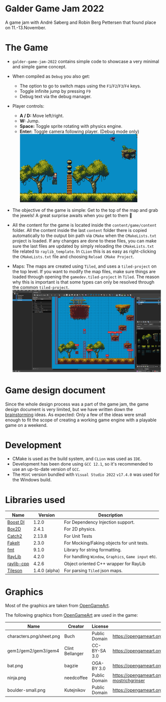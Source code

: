# Galder Game Jam 2022
A game jam with André Søberg and Robin Berg Pettersen that found place on 11.-13.November. 

# The Game
- `galder-game-jam-2022` contains simple code to showcase a very minimal 
  and simple game concept.
- When compiled as `Debug` you also get:
  - The option to go to switch maps using the `F1`/`F2`/`F3`/`F4` keys.
  - Toggle infinite jump by pressing `F9`
  - Debug text via the debug manager.
- Player controls:
    - **A / D:** Move left/right.
    - **W:** Jump.
    - **Space:** Toggle sprite rotating with physics engine.
    - **Enter:** Toggle camera following player. (Debug mode only)
![](content/ggj-2022.gif)

- The objective of the game is simple: Get to the top of the map and grab the jewels! A great surprise awaits when you get to them :monocle_face:

- All the content for the game is located inside the `content/game/content` folder. All the content inside the last `content` folder there is copied automatically to the output bin path via `CMake` when the `CMakeLists.txt` project is loaded. If any changes are done to these files, you can make sure the last files are updated by simply reloading the `CMakeLists.txt` file related to `raylib_template`. In `CLion` this is as easy as right-clicking the `CMakeLists.txt` file and choosing `Reload CMake Project`.

- Maps: The maps are created using `Tiled`, and uses a `tiled-project` on the top level. If you want to modify the map files, make sure things are loaded through opening the `gamedev.tiled-project` in `Tiled`. The reason why this is important is that some types can only be resolved through the common `tiled-project`.
![](content/ggj-2022-tiled.png)

# Game design document
Since the whole design process was a part of the game jam, the game design document is very limited, but
we have written down the [brainstorming](design/brainstorming/README.md) ideas. 
As expected: Only a few of the ideas were small enough to fit the scope of creating a working game engine 
with a playable game on a weekend.

# Development
- CMake is used as the build system, and `CLion` was used as `IDE`.
- Development has been done using `GCC 12.1`, so it's recommended to use an up-to-date version of `GCC`.
- The `MSVC` version bundled with `Visual Studio 2022` `v17.4.0` was used for the Windows build.

# Libraries used

| Name                                                 | Version       | Description                                          |
|------------------------------------------------------|---------------|------------------------------------------------------|
| [Boost DI](https://github.com/boost-ext/di)          | 1.2.0         | For Dependency Injection support.                    |
| [Box2D](https://github.com/erincatto/box2d)          | 2.4.1         | For 2D physics.                                      |
| [Catch2](https://github.com/catchorg/Catch2)         | 2.13.8        | For Unit Tests                                       |
| [FakeIt](https://github.com/eranpeer/FakeIt)         | 2.3.0         | For Mocking/Faking objects for unit tests.           |
| [fmt](https://github.com/fmtlib/fmt)                 | 9.1.0         | Library for string formatting.                       |
| [RayLib](https://github.com/raysan5/raylib)          | 4.2.0         | For handling `Window`, `Graphics`, `Game input` etc. |
| [raylib-cpp](https://github.com/RobLoach/raylib-cpp) | 4.2.6         | Object oriented C++ wrapper for RayLib               |
| [Tileson](https://github.com/SSBMTonberry/tileson)   | 1.4.0 (alpha) | For parsing `Tiled` json maps.                       |

# Graphics
Most of the graphics are taken from [OpenGameArt](https://opengameart.org).

The following graphics from [OpenGameArt](https://opengameart.org) are used in the game:

| Name                     | Creator         | License       | URL                                                                  |
|--------------------------|-----------------|---------------|----------------------------------------------------------------------|
| characters.png/sheet.png | Buch            | Public Domain | https://opengameart.org/content/a-platformer-in-the-forest           |    
| gem1/gem2/gem3/gem4      | Clint Bellanger | CC-BY-SA 3.0  | https://opengameart.org/content/gem-icons                            |
| bat.png                  | bagzie          | OGA-BY 3.0    | https://opengameart.org/content/bat-sprite                           |
| ninja.png                | needcoffee      | Public Domain | https://opengameart.org/content/needcoffee%E2%80%99s-mostrichgrinser |
| boulder-small.png        | Kutejnikov      | Public Domain | https://opengameart.org/content/rock-with-a-face                     |


